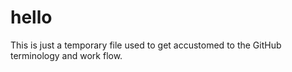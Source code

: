 # hello
This is just a temporary file used to get accustomed to the GitHub terminology and work flow.
